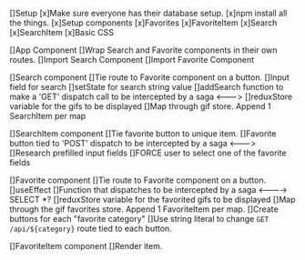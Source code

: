 []Setup
    [x]Make sure everyone has their database setup.
    [x]npm install all the things.
    [x]Setup components
        [x]Favorites
        [x]FavoriteItem
        [x]Search
        [x]SearchItem
    [x]Basic CSS

[]App Component
    []Wrap Search and Favorite components in their own routes.
    []Import Search Component
    []Import Favorite Component

[]Search component
    []Tie route to Favorite component on a button.
    []Input field for search
    []setState for search string value
    []addSearch function to make a 'GET' dispatch call to be intercepted by a saga <--->
    []reduxStore variable for the gifs to be displayed
    []Map through gif store. Append 1 SearchItem per map

[]SearchItem component
    []Tie favorite button to unique item.
    []Favorite button tied to 'POST' dispatch to be intercepted by a saga <--->
        []Research prefilled input fields
        []FORCE user to select one of the favorite fields


[]Favorite component
    []Tie route to Favorite component on a button.
    []useEffect
        []Function that dispatches to be intercepted by a saga <----> SELECT *?
    []reduxStore variable for the favorited gifs to be displayed
    []Map through the gif favorites store. Append 1 FavoriteItem per map.
    []Create buttons for each "favorite category"
        []Use string literal to change `GET /api/${category}` route tied to each button.

[]FavoriteItem component
    []Render item.